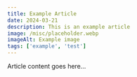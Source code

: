 ```yaml
---
title: Example Article
date: 2024-03-21
description: This is an example article
image: /misc/placeholder.webp
imageAlt: Example image
tags: ['example', 'test']
---
```


Article content goes here... 